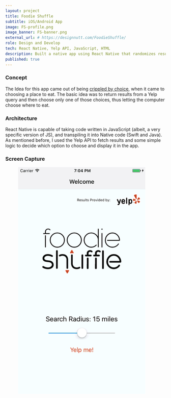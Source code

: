 ```yaml
---
layout: project
title: Foodie Shuffle
subtitle: iOS/Android App
image: FS-profile.png
image_banner: FS-banner.png
external_url: # https://designnutt.com/FoodieShuffle/
role: Design and Develop
tech: React Native, Yelp API, JavaScript, HTML
description: Built a native app using React Native that randomizes results pulled in from Yelp API based on location. Currently in Beta Testing.
published: true
---
```


### Concept  
The Idea for this app came out of being [crippled by choice](https://en.wikipedia.org/wiki/The_Paradox_of_Choice), when it came to choosing a place to eat. The basic idea was to return results from a Yelp query and then choose only one of those choices, thus letting the computer choose where to eat.

### Architecture

React Native is capable of taking code written in JavaScript (albeit, a very specific version of JS), and transpiling it into Native code (Swift and Java). As mentioned before, I used the Yelp API to fetch results and some simple logic to decide which option to choose and display it in the app. <!-- If you'd like a more in depth discussion, see my post [here](https://medium.com).-->

### Screen Capture
<figure class="img-wrapper">
    <img src="/images/FS/FS-animated.gif" class="img--centered" alt="Foodie Shuffle Animation   ">
</figure>

<!--### Screen Captures
<figure class="img-wrapper">
    <img src="/images/FS-Screen1.png" class="" alt="Foodie Shuffle App Screenshot">
</figure>
<figure class="img-wrapper">
    <img src="/images/FS-screen2.png" class="" alt="Foodie Shuffle App Screenshot">
</figure>
<figure class="img-wrapper">
    <img src="/images/FS-screen3.png" class="" alt="Foodie Shuffle App Screenshot">
</figure>-->
